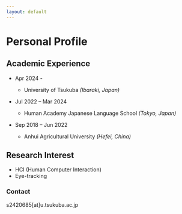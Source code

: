 ```yaml
---
layout: default
---
```


# Personal Profile



## Academic Experience

- Apr 2024 -  			
  - University of Tsukuba *(Ibaraki, Japan)*

- Jul 2022 – Mar 2024	

  - Human Academy Japanese Language School *(Tokyo, Japan)*
- Sep 2018 – Jun 2022
  - Anhui Agricultural University *(Hefei, China)*



## Research Interest

- HCI (Human Computer Interaction)
- Eye-tracking



### Contact 

s2420685[at]u.tsukuba.ac.jp
